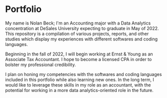 # Portfolio
My name is Nolan Beck; I'm an Accounting major with a Data Analytics concentration at DeSales University expecting to graduate in May of 2022.  This repository is a compilation of various projects, reports, and other studies which display my experiences with different softwares and coding languages.

Beginning in the fall of 2022, I will begin working at Ernst & Young as an Associate Tax Accountant.  I hope to become a licensed CPA in order to bolster my professional credibility.

I plan on honing my competencies with the softwares and coding languages included in this portfolio while also learning new ones.  In the long term, I would like to leverage these skills in my role as an accountant, with the potential for working in a more data analytics-oriented role in the future.
